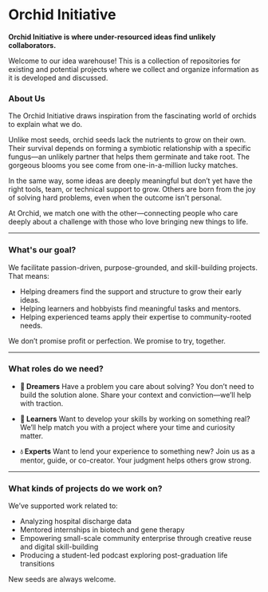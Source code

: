 # Orchid Initiative
**Orchid Initiative is where under-resourced ideas find unlikely collaborators.**

Welcome to our idea warehouse! This is a collection of repositories for existing and potential projects where we collect and organize information as it is developed and discussed.  

### About Us

The Orchid Initiative draws inspiration from the fascinating world of orchids to explain what we do.

Unlike most seeds, orchid seeds lack the nutrients to grow on their own. Their survival depends on forming a symbiotic relationship with a specific fungus—an unlikely partner that helps them germinate and take root. The gorgeous blooms you see come from one-in-a-million lucky matches.

In the same way, some ideas are deeply meaningful but don’t yet have the right tools, team, or technical support to grow. Others are born from the joy of solving hard problems, even when the outcome isn't personal.

At Orchid, we match one with the other—connecting people who care deeply about a challenge with those who love bringing new things to life.

---

### What's our goal?
We facilitate passion-driven, purpose-grounded, and skill-building projects. That means:

* Helping dreamers find the support and structure to grow their early ideas.
* Helping learners and hobbyists find meaningful tasks and mentors.
* Helping experienced teams apply their expertise to community-rooted needs.

We don’t promise profit or perfection. We promise to try, together.

--- 

### What roles do we need?
- **🌱 Dreamers**
Have a problem you care about solving? You don’t need to build the solution alone. Share your context and conviction—we’ll help with traction.

- **🍄 Learners**
Want to develop your skills by working on something real? We’ll help match you with a project where your time and curiosity matter.

- **💧 Experts**
Want to lend your experience to something new? Join us as a mentor, guide, or co-creator. Your judgment helps others grow strong.

---

### What kinds of projects do we work on?

We’ve supported work related to:

* Analyzing hospital discharge data
* Mentored internships in biotech and gene therapy
* Empowering small-scale community enterprise through creative reuse and digital skill-building
* Producing a student-led podcast exploring post-graduation life transitions
   
New seeds are always welcome.

